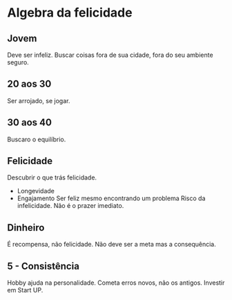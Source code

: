 # Algebra da felicidade

## Jovem
Deve ser infeliz.
Buscar coisas fora de sua cidade, fora do seu ambiente seguro.

## 20 aos 30
Ser arrojado, se jogar.

## 30 aos 40
Buscaro o equilíbrio.

## Felicidade
Descubrir o que trás felicidade.
* Longevidade
* Engajamento
Ser feliz mesmo encontrando um problema
Risco da infelicidade.
Não é o prazer imediato.

## Dinheiro
É recompensa, não felicidade.
Não deve ser a meta mas a consequência.

## 5 - Consistência
Hobby ajuda na personalidade.
Cometa erros novos, não os antigos.
Investir em Start UP.